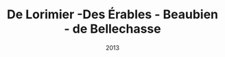 ---
title: De Lorimier -Des Érables - Beaubien - de Bellechasse
date: '2013'
type: ruelle_verte
district: 'Rosemont'
fill: [{"lat":45.545515,"lng":-73.594535},{"lat":45.546214,"lng":-73.59394},{"lat":45.544659,"lng":-73.590582},{"lat":45.543956,"lng":-73.591172}]
---